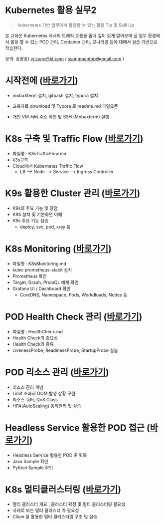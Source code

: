 # Kubernetes 활용 실무2
> kubernetes 기반 업무에서 활용할 수 있는 활용 Tip 및  Skill Up



본 교육은 Kubernetes 에서의 트래픽 흐름을 좀더 깊이 있게 알아보며 실 업무 환경에서 활용 할 수 있는 POD 관리, Container 관리, 모니터링 등에 대해서 실습 기반으로 학습한다.

문의: 송양종( yj.song@kt.com / ssongmantop@gmail.com )








# 시작전에 ([바로가기](./beforebegin/beforebegin.md))

- mobaXterm 설치, gitbash 설치, typora 설치

- 교육자료 download 및 Typora 로 readme.md 파일오픈

- 개인 VM 서버 주소 확인 및  SSH (Mobaxterm) 실행





# K8s 구축 및 Traffic Flow ([바로가기](./textbook/K8sTrafficFlow.md))  

* 파일명 : K8sTrafficFlow.md
* k3s구축
* Cloud에서 Kubernetes Traffic Flow
  * LB --> Node --> Service --> Ingress Controller





# K9s 활용한 Cluster 관리 ([바로가기](./textbook/K9s.md))  

* K9s의 주요 기능 및 장점
* K9S 설치 및 기본화면 이해
* K9s 주요 기능 실습
  * deploy, svc, pod, xray 등





# K8s Monitoring ([바로가기](./textbook/K8sMonitoring.md))

* 파일명 : K8sMonitoring.md
* kube-prometheus-stack 설치
*  Prometheus 확인
  * Target, Graph, PromQL 예제 확인
* Grafana UI / Dashboard 확인
  * CoreDNS, Namespace, Pods, Workdloads, Nodes 등





# POD Health Check 관리 ([바로가기](./textbook/HealthCheck.md))

* 파일명 : HealthCheck.md
* Health Check의 중요성
* Health Check의 종류
* LivenessProbe, ReadinessProbe, StartupProbe 실습





# POD 리소스 관리 ([바로가기](./textbook/Resource.md))

* 리소스 관리 개념
* Limit 초과히 OOM 발생 상황 구현
* 리소스 쿼터, QoS Class
* HPA(AutoScaling) 동작원리 및 실습





# Headless Service 활용한 POD 접근 ([바로가기](./textbook/HeadlessService.md))

* Headless Service 활용한 POD IP 획득
* Java Sample 확인
* Python Sample 확인





# K8s 멀티클러스터링 ([바로가기](./textbook/MultiCluster.md))

* 멀티 클러스터 개요 : 클러스터 확정 및 멀티 클러스터링 필요성
* 사례로 보는 멀티 클러스터 가 필요성 
* Clium 을 활용한 멀티 클러스터링 구조 및 실습
